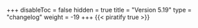 +++
disableToc = false
hidden = true
title = "Version 5.19"
type = "changelog"
weight = -19
+++
{{< piratify true >}}
